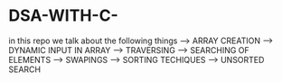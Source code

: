 # DSA-WITH-C-
in this repo we talk about the following things
--> ARRAY CREATION 
--> DYNAMIC INPUT IN ARRAY
--> TRAVERSING
--> SEARCHING OF ELEMENTS 
--> SWAPINGS 
--> SORTING TECHIQUES 
--> UNSORTED SEARCH 

